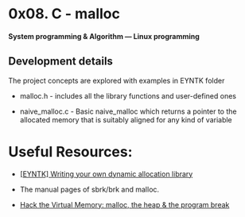 # 0x08. C - malloc

#### System programming & Algorithm ― Linux programming


## Development details
The project concepts are explored with examples in EYNTK folder

* malloc.h - includes all the library functions and user-defined ones

* naive_malloc.c - Basic naive_malloc which returns a pointer to the allocated memory that is suitably aligned for any kind of variable


# Useful Resources:

* [[EYNTK] Writing your own dynamic allocation library](https://intranet.hbtn.io/concepts/80)

* The manual pages of sbrk/brk and malloc.

* [Hack the Virtual Memory: malloc, the heap & the program break](https://blog.holbertonschool.com/hack-the-virtual-memory-malloc-the-heap-the-program-break/)
